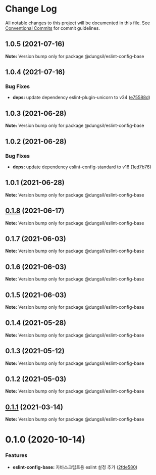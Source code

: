 # Change Log

All notable changes to this project will be documented in this file.
See [Conventional Commits](https://conventionalcommits.org) for commit guidelines.

## 1.0.5 (2021-07-16)

**Note:** Version bump only for package @dungsil/eslint-config-base





## 1.0.4 (2021-07-16)


### Bug Fixes

* **deps:** update dependency eslint-plugin-unicorn to v34 ([e75588d](https://github.com/dungsil/my-config/commit/e75588d930581763bc6dbbbe004d2e1f4fb22a56))





## 1.0.3 (2021-06-28)

**Note:** Version bump only for package @dungsil/eslint-config-base





## 1.0.2 (2021-06-28)


### Bug Fixes

* **deps:** update dependency eslint-config-standard to v16 ([1ed7b76](https://github.com/dungsil/my-config/commit/1ed7b76b45b57fd36762463a19746de26a2b30a1))





## 1.0.1 (2021-06-28)

**Note:** Version bump only for package @dungsil/eslint-config-base





## [0.1.8](https://github.com/dungsil/my-config/compare/@dungsil/eslint-config-base@0.1.7...@dungsil/eslint-config-base@0.1.8) (2021-06-17)

**Note:** Version bump only for package @dungsil/eslint-config-base






## 0.1.7 (2021-06-03)

**Note:** Version bump only for package @dungsil/eslint-config-base





## 0.1.6 (2021-06-03)

**Note:** Version bump only for package @dungsil/eslint-config-base





## 0.1.5 (2021-06-03)

**Note:** Version bump only for package @dungsil/eslint-config-base





## 0.1.4 (2021-05-28)

**Note:** Version bump only for package @dungsil/eslint-config-base





## 0.1.3 (2021-05-12)

**Note:** Version bump only for package @dungsil/eslint-config-base





## 0.1.2 (2021-05-03)

**Note:** Version bump only for package @dungsil/eslint-config-base





## [0.1.1](https://github.com/dungsil/my-config/compare/@dungsil/eslint-config-base@0.1.0...@dungsil/eslint-config-base@0.1.1) (2021-03-14)

**Note:** Version bump only for package @dungsil/eslint-config-base






# 0.1.0 (2020-10-14)


### Features

* **eslint-config-base:** 자바스크립트용 eslint 설정 추가 ([2fde580](https://github.com/dungsil/my-config/commit/2fde580a017373ceae3e2229fd798a241ee0ef57))
